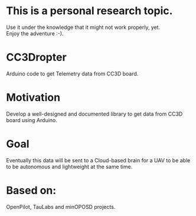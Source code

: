 # This is a personal research topic.   
Use it under the knowledge that it might not work properly, yet.   
Enjoy the adventure :-).   

# CC3Dropter
Arduino code to get Telemetry data from CC3D board.

# Motivation
Develop a well-designed and documented library to get data from CC3D board using Arduino.

# Goal
Eventually this data will be sent to a Cloud-based brain for a UAV to be able to be autonomous and lightweight at the same time.

# Based on:
OpenPilot, TauLabs and minOPOSD projects.
